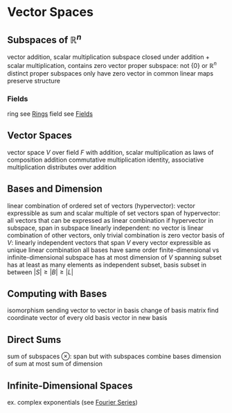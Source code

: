 # Vector Spaces
## Subspaces of $\mathbb{R}^n$
vector addition, scalar multiplication
subspace
	closed under addition + scalar multiplication, contains zero vector
	proper subspace: not $\{0\}$ or $\mathbb{R}^n$
		distinct proper subspaces only have zero vector in common
linear maps preserve structure
### Fields
ring
	see [Rings](rings.md)
field
	see [Fields](fields.md)
## Vector Spaces
vector space $V$ over field $F$ with addition, scalar multiplication as laws of composition
	addition commutative
	multiplication identity, associative
	multiplication distributes over addition
## Bases and Dimension
linear combination of ordered set of vectors (hypervector): vector expressible as sum and scalar multiple of set vectors
	span of hypervector: all vectors that can be expressed as linear combination
	if hypervector in subspace, span in subspace
	linearly independent: no vector is linear combination of other vectors, only trivial combination is zero vector
basis of $V$: linearly independent vectors that span $V$
	every vector expressible as unique linear combination
	all bases have same order
finite-dimensional vs infinite-dimensional
	subspace has at most dimension of $V$
spanning subset has at least as many elements as independent subset, basis subset in between
	$|S| \geq |B| \geq |L|$
## Computing with Bases
isomorphism sending vector to vector in basis
change of basis matrix
	find coordinate vector of every old basis vector in new basis
## Direct Sums
sum of subspaces $\otimes$: span but with subspaces
	combine bases
	dimension of sum at most sum of dimension
## Infinite-Dimensional Spaces
ex. complex exponentials (see [Fourier Series](fourier-series-transforms.md#fourier-series-and-transforms))
